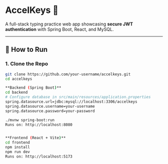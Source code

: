 # AccelKeys 🚀
A full-stack typing practice web app showcasing **secure JWT authentication** with Spring Boot, React, and MySQL.  

---

## 🔧 How to Run  

### 1. Clone the Repo
```bash
git clone https://github.com/your-username/accelkeys.git
cd accelkeys

**Backend (Spring Boot)**
cd backend
# Configure database in src/main/resources/application.properties
spring.datasource.url=jdbc:mysql://localhost:3306/accelkeys
spring.datasource.username=your-username
spring.datasource.password=your-password

./mvnw spring-boot:run
Runs on: http://localhost:8080


**Frontend (React + Vite)**
cd frontend
npm install
npm run dev
Runs on: http://localhost:5173
